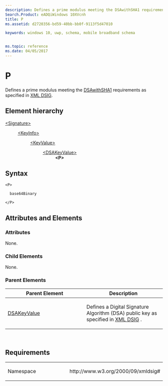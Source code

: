 ```yaml
---
description: Defines a prime modulus meeting the DSAwithSHA1 requirements as specified in XML DSIG.
Search.Product: eADQiWindows 10XVcnh
title: P
ms.assetid: d2720356-bd59-40bb-bb0f-9113f5d47010

keywords: windows 10, uwp, schema, mobile broadband schema


ms.topic: reference
ms.date: 04/05/2017
---
```


# P


Defines a prime modulus meeting the [DSAwithSHA1](https://www.w3.org/2000/09/xmldsig#dsa-sha1 ) requirements as specified in [XML DSIG](https://www.w3.org/TR/xmldsig-core/).

## Element hierarchy

<dl>
<dt><a href="element-signature.md">&lt;Signature&gt;</a></dt>
<dd>
<dl>
<dt><a href="element-keyinfo.md">&lt;KeyInfo&gt;</a></dt>
<dd>
<dl>
<dt><a href="element-keyvalue.md">&lt;KeyValue&gt;</a></dt>
<dd>
<dl>
<dt><a href="element-dsakeyvalue.md">&lt;DSAKeyValue&gt;</a></dt>
<dd><b>&lt;P&gt;</b></dd>
</dl>
</dd>
</dl>
</dd>
</dl>
</dd>
</dl>

## Syntax

``` syntax
<P>

  base64Binary

</P>
```

## Attributes and Elements


### Attributes

None.

### Child Elements

None.

### Parent Elements

<table>
<colgroup>
<col width="50%" />
<col width="50%" />
</colgroup>
<thead>
<tr class="header">
<th>Parent Element</th>
<th>Description</th>
</tr>
</thead>
<tbody>
<tr class="odd">
<td><a href="element-dsakeyvalue.md">DSAKeyValue</a> </td>
<td><p>Defines a Digital Signature Algorithm (DSA) public key as specified in <a href="https://www.w3.org/TR/xmldsig-core/">XML DSIG</a> .</p></td>
</tr>
</tbody>
</table>

 

## Requirements

<table>
<colgroup>
<col width="50%" />
<col width="50%" />
</colgroup>
<tbody>
<tr class="odd">
<td><p>Namespace</p></td>
<td><p>http://www.w3.org/2000/09/xmldsig#</p></td>
</tr>
</tbody>
</table>

 

 



